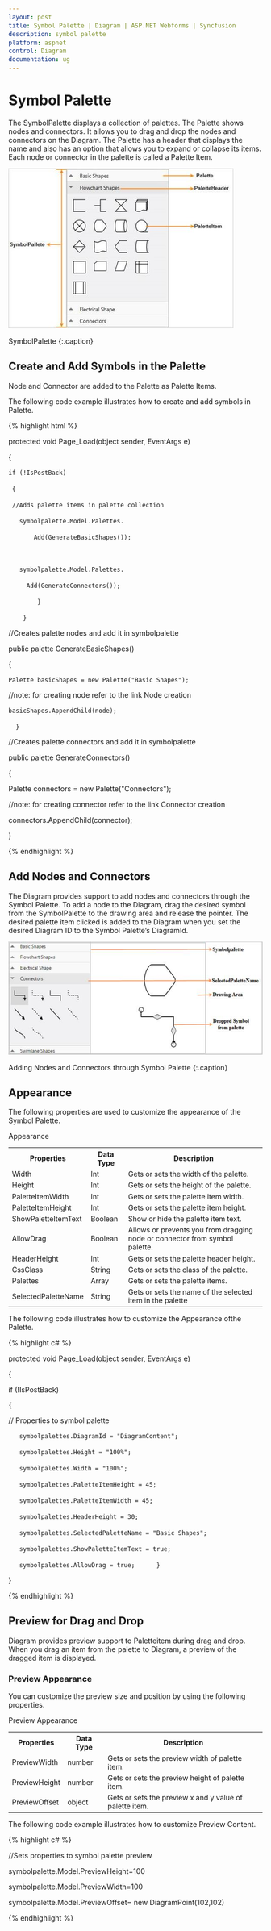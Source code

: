 ```yaml
---
layout: post
title: Symbol Palette | Diagram | ASP.NET Webforms | Syncfusion
description: symbol palette
platform: aspnet
control: Diagram
documentation: ug
---
```


# Symbol Palette

The SymbolPalette displays a collection of palettes. The Palette shows nodes and connectors. It allows you to drag and drop the nodes and connectors on the Diagram. The Palette has a header that displays the name and also has an option that allows you to expand or collapse its items. Each node or connector in the palette is called a Palette Item.

 ![](Symbol-Palette_images/Symbol-Palette_img1.jpeg) 

SymbolPalette
{:.caption} 

## Create and Add Symbols in the Palette

Node and Connector are added to the Palette as Palette Items.

The following code example illustrates how to create and add symbols in Palette.

{% highlight html %}

protected void Page_Load(object sender, EventArgs e)

  {

    if (!IsPostBack)

     {      

     //Adds palette items in palette collection 

       symbolpalette.Model.Palettes.

           Add(GenerateBasicShapes()); 



       symbolpalette.Model.Palettes.                                              

         Add(GenerateConnectors());                

            }

        }

//Creates palette nodes and add it in symbolpalette

 public palette GenerateBasicShapes()

  { 

    Palette basicShapes = new Palette("Basic Shapes");

  //note: for creating node refer to the link Node creation

    basicShapes.AppendChild(node);

      }

//Creates palette connectors and add it in symbolpalette

 public palette GenerateConnectors()

  {

   Palette connectors = new Palette("Connectors");

 //note: for creating connector refer to the link Connector creation

 connectors.AppendChild(connector);

  }



{% endhighlight %}

## Add Nodes and Connectors

The Diagram provides support to add nodes and connectors through the Symbol Palette. To add a node to the Diagram, drag the desired symbol from the SymbolPalette to the drawing area and release the pointer. The desired palette item clicked is added to the Diagram when you set the desired Diagram ID to the Symbol Palette’s DiagramId.

![](Symbol-Palette_images/Symbol-Palette_img2.png) 

Adding Nodes and Connectors through Symbol Palette
{:.caption} 

## Appearance

The following properties are used to customize the appearance of the Symbol Palette.

Appearance

<table>
<tr>
<th>Properties</th><th>Data Type</th><th>Description</th></tr>
<tr>
<td>
 Width</td><td>
Int</td><td>
Gets or sets the width of the palette.</td></tr>
<tr>
<td>
 Height</td><td>
Int</td><td>
Gets or sets the height of the palette.</td></tr>
<tr>
<td>
 PaletteItemWidth</td><td>
Int</td><td>
Gets or sets the palette item width.</td></tr>
<tr>
<td>
 PaletteItemHeight</td><td>
Int</td><td>
Gets or sets the palette item height.</td></tr>
<tr>
<td>
 ShowPaletteItemText</td><td>
Boolean</td><td>
Show or hide the palette item text.</td></tr>
<tr>
<td>
 AllowDrag</td><td>
Boolean</td><td>
Allows or prevents you from dragging node or connector from symbol palette.</td></tr>
<tr>
<td>
 HeaderHeight</td><td>
Int</td><td>
Gets or sets the palette header height.</td></tr>
<tr>
<td>
 CssClass</td><td>
String</td><td>
Gets or sets the class of the palette.</td></tr>
<tr>
<td>
 Palettes</td><td>
Array</td><td>
Gets or sets the palette items.</td></tr>
<tr>
<td>
 SelectedPaletteName</td><td>
String</td><td>
Gets or sets the name of the selected item in the palette</td></tr>
</table>


The following code illustrates how to customize the Appearance ofthe Palette.

{% highlight c# %}

protected void Page_Load(object sender, EventArgs e)

 {

   if (!IsPostBack)

    {

 // Properties to symbol palette

       symbolpalettes.DiagramId = "DiagramContent";

       symbolpalettes.Height = "100%";

       symbolpalettes.Width = "100%";

       symbolpalettes.PaletteItemHeight = 45;

       symbolpalettes.PaletteItemWidth = 45;

       symbolpalettes.HeaderHeight = 30;

       symbolpalettes.SelectedPaletteName = "Basic Shapes";

       symbolpalettes.ShowPaletteItemText = true;

       symbolpalettes.AllowDrag = true;      }

   } 



{% endhighlight %}

## Preview for Drag and Drop

Diagram provides preview support to Paletteitem during drag and drop. When you drag an item from the palette to Diagram, a preview of the dragged item is displayed.

### Preview Appearance

You can customize the preview size and position by using the following properties.

Preview Appearance

<table>
<tr>
<th>Properties</th><th>Data Type</th><th>Description</th></tr>
<tr>
<td>
PreviewWidth</td><td>
 number</td><td>
Gets or sets the preview width of palette item.</td></tr>
<tr>
<td>
PreviewHeight</td><td>
 number</td><td>
Gets or sets the preview height of palette item.</td></tr>
<tr>
<td>
PreviewOffset</td><td>
 object</td><td>
Gets or sets the preview x and y value of palette item.</td></tr>
</table>


The following code example illustrates how to customize Preview Content.

{% highlight c# %}

//Sets properties to symbol palette preview

symbolpalette.Model.PreviewHeight=100

symbolpalette.Model.PreviewWidth=100

symbolpalette.Model.PreviewOffset= new DiagramPoint(102,102)



{% endhighlight %}



